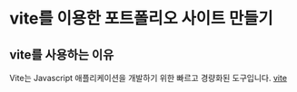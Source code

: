 # vite를 이용한 포트폴리오 사이트 만들기

## vite를 사용하는 이유
Vite는 Javascript 애플리케이션을 개발하기 위한 빠르고 경량화된 도구입니다.
[vite](https://ko.vitejs.dev/)